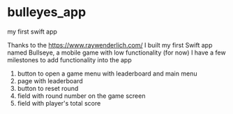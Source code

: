 # bulleyes_app
my first swift app

Thanks to the https://www.raywenderlich.com/ I built my first Swift app named Bullseye, a mobile game with low functionality (for now)
I have a few milestones to add functionality into the app 
1. button to open a game menu with leaderboard and main menu
2. page with leaderboard 
3. button to reset round 
4. field with round number on the game screen 
5. field with player's total score

